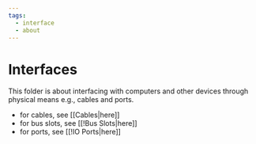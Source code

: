```yaml
---
tags:
  - interface
  - about
---
```

# Interfaces

This folder is about interfacing with computers and other devices through physical means e.g., cables and ports.

- for cables, see [[Cables|here]]
- for bus slots, see [[!Bus Slots|here]]
- for ports, see [[!IO Ports|here]]
